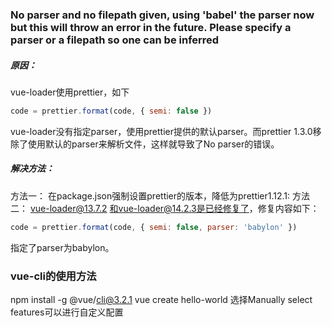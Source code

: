 ### No parser and no filepath given, using 'babel' the parser now but this will throw an error in the future. Please specify a parser or a filepath so one can be inferred
##### 原因：
vue-loader使用prettier，如下
```JavaScript
code = prettier.format(code, { semi: false })
```
vue-loader没有指定parser，使用prettier提供的默认parser。而prettier 1.3.0移除了使用默认的parser来解析文件，这样就导致了No parser的错误。

##### 解决方法：
方法一：
在package.json强制设置prettier的版本，降低为prettier1.12.1:
方法二：
vue-loader@13.7.2 和vue-loader@14.2.3是已经修复了，修复内容如下：
```JavaScript
code = prettier.format(code, { semi: false, parser: 'babylon' })
```
指定了parser为babylon。

### vue-cli的使用方法
npm install -g @vue/cli@3.2.1
vue create hello-world
选择Manually select features可以进行自定义配置